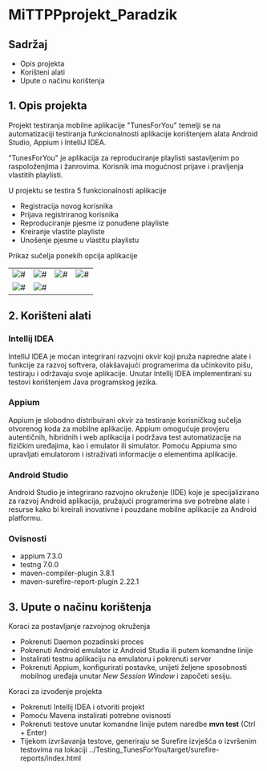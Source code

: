# MiTTPPprojekt_Paradzik
## Sadržaj
<ul>
  <li>Opis projekta</li>
  <li>Korišteni alati</li>
  <li>Upute o načinu korištenja</li>
</ul>

## 1. Opis projekta
<p>Projekt testiranja mobilne aplikacije "TunesForYou" temelji se na automatizaciji testiranja funkcionalnosti aplikacije korištenjem alata Android Studio, Appium i IntelliJ IDEA.</p>
<p>"TunesForYou" je aplikacija za reproduciranje playlisti sastavljenim po raspoloženjima i žanrovima. Korisnik ima mogućnost prijave i pravljenja vlastitih playlisti.</p>
<p>U projektu se testira 5 funkcionalnosti aplikacije</p>
<ul>
  <li>Registracija novog korisnika</li>
  <li>Prijava registriranog korisnika</li>
  <li>Reproduciranje pjesme iz ponuđene playliste</li>
  <li>Kreiranje vlastite playliste</li>
  <li>Unošenje pjesme u vlastitu playlistu</li>
</ul>

<p>Prikaz sučelja ponekih opcija aplikacije</p>

<table>
  <tr>
    <td>
      <img src="https://i.postimg.cc/28JqqDhX/photo-5918059317632811492-y.jpg" alt="#">
    </td>
    <td>
      <img src="https://i.postimg.cc/FHCgTqMM/photo-5918059317632811491-y.jpg" alt="#">
    </td>
    <td>
      <img src="https://i.postimg.cc/tTW0zFMx/photo-5918059317632811490-y.jpg" alt="#">
    </td>
    <td>
      <img src=https://i.postimg.cc/qqcxQ7rw/photo-5918059317632811488-y.jpg" alt="#">
    </td>

  </tr>
  <tr>
    <td>
      <img src="https://i.postimg.cc/nhy0GNb3/photo-5918059317632811486-y.jpg" alt="#">
    </td>
    <td>
      <img src="https://i.postimg.cc/zD47r938/photo-5918059317632811487-y.jpg" alt="#">
    </td> 
  </tr>
</table>

## 2. Korišteni alati
### Intellij IDEA
<p>
IntelliJ IDEA je moćan integrirani razvojni okvir koji pruža napredne alate i funkcije za razvoj softvera, olakšavajući programerima da učinkovito pišu, testiraju i održavaju svoje aplikacije. Unutar Intellij IDEA implementirani su testovi korištenjem Java programskog jezika.</p>

### Appium
<p>Appium je slobodno distribuirani okvir za testiranje korisničkog sučelja otvorenog koda za
mobilne aplikacije. Appium omogućuje provjeru autentičnih, hibridnih i web aplikacija i podržava test
automatizacije na fizičkim uređajima, kao i emulator ili simulator. Pomoću Appiuma smo upravljati emulatorom i istraživati informacije o elementima aplikacije.</p>

### Android Studio
<p>Android Studio je integrirano razvojno okruženje (IDE) koje je specijalizirano za razvoj Android aplikacija, pružajući programerima sve potrebne alate i resurse kako bi kreirali inovativne i pouzdane mobilne aplikacije za Android platformu.</p>

### Ovisnosti
<ul>
  <li>appium 7.3.0</li>
  <li>testng 7.0.0</li>
  <li>maven-compiler-plugin 3.8.1</li>
  <li>maven-surefire-report-plugin 2.22.1</li>
</ul>

## 3. Upute o načinu korištenja
<p>Koraci za postavljanje razvojnog okruženja</p>
<ul>
  <li>Pokrenuti Daemon pozadinski proces</li>
  <li>Pokrenuti Android emulator iz Android Studia ili putem komandne linije
</li>
  <li>Instalirati testnu aplikaciju na emulatoru i pokrenuti server</li>
  <li>Pokrenuti Appium, konfigurirati postavke, unijeti željene sposobnosti mobilnog uređaja unutar <i>New Session Window</i> i započeti sesiju.</li>
</ul>

<p>Koraci za izvođenje projekta</p>
<ul>
  <li>Pokrenuti Intellij IDEA i otvoriti projekt</li>
  <li>Pomoću Mavena instalirati potrebne ovisnosti
</li>
  <li>Pokrenuti testove unutar komandne linije putem naredbe <b>mvn test</b> (Ctrl + Enter)</li>
  <li>Tijekom izvršavanja testove, generiraju se Surefire izvješća o izvršenim testovima na lokaciji ../Testing_TunesForYou/target/surefire-reports/index.html
</li>
</ul>

